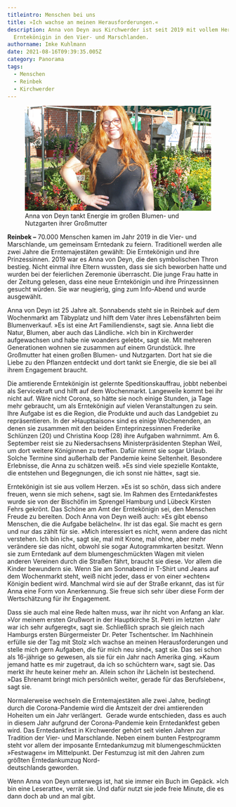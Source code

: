 ```yaml
---
titleintro: Menschen bei uns
title: »Ich wachse an meinen Herausforderungen.«
description: Anna von Deyn aus Kirchwerder ist seit 2019 mit vollem Herzen
  Erntekönigin in den Vier- und Marschlanden.
authorname: Imke Kuhlmann
date: 2021-08-16T09:39:35.005Z
category: Panorama
tags:
  - Menschen
  - Reinbek
  - Kirchwerder
---
```



<figure>
  <img src="/static/media/2021-08-16-Anna-von-Deyn.jpg">
  <figcaption>
Anna von Deyn tankt Energie im großen Blumen- und Nutzgarten ihrer Großmutter   
  </figcaption>
</figure>

**Reinbek –** 70.000 Menschen kamen im Jahr 2019 in die Vier- und Marschlande, um gemeinsam Erntedank zu feiern. Traditionell werden alle zwei Jahre die Erntemajestäten gewählt: Die Erntekönigin und ihre Prinzessinnen. 2019 war es Anna von Deyn, die den symbolischen Thron bestieg. Nicht einmal ihre Eltern wussten, dass sie sich beworben hatte und wurden bei der feierlichen Zeremonie überrascht. Die junge Frau hatte in der Zeitung gelesen, dass eine neue Erntekönigin und ihre Prinzessinnen gesucht würden. Sie war neugierig, ging zum Info-Abend und wurde ausgewählt.  

Anna von Deyn ist 25 Jahre alt. Sonnabends steht sie in Reinbek auf dem Wochenmarkt am Täbyplatz und hilft dem Vater ihres Lebensfährten beim Blumenverkauf. »Es ist eine Art Familiendienst«, sagt sie. Anna liebt die Natur, Blumen, aber auch das Ländliche. »Ich bin in Kirchwerder aufgewachsen und habe nie woanders gelebt«, sagt sie. Mit mehreren Generationen wohnen sie zusammen auf einem Grundstück. Ihre Großmutter hat einen großen Blumen- und Nutzgarten. Dort hat sie die Liebe zu den Pflanzen entdeckt und dort tankt sie Energie, die sie bei all ihrem Engagement braucht. 

Die amtierende Erntekönigin ist gelernte Speditionskauffrau, jobbt nebenbei als Servicekraft und hilft auf dem Wochenmarkt. Langeweile kommt bei ihr nicht auf. Wäre nicht Corona, so hätte sie noch einige Stunden, ja Tage mehr gebraucht, um als Erntekönigin auf vielen Veranstaltungen zu sein. Ihre Aufgabe ist es die Region, die Produkte und auch das Landgebiet zu repräsentieren. In der »Hauptsaison« sind es einige Wochenenden, an denen sie zusammen mit den beiden Ernteprinzessinnen Frederike Schlünzen (20) und Christina Koop (28) ihre Aufgaben wahrnimmt. Am 6. September reist sie zu Niedersachsens Ministerpräsidenten Stephan Weil, um dort weitere Königinnen zu treffen. Dafür nimmt sie sogar Urlaub. Solche Termine sind außerhalb der Pandemie keine Seltenheit. Besondere Erlebnisse, die Anna zu schätzen weiß. »Es sind viele spezielle Kontakte, die entstehen und Begegnungen, die ich sonst nie hätte«, sagt sie. 

Erntekönigin ist sie aus vollem Herzen. »Es ist so schön, dass sich andere freuen, wenn sie mich sehen«, sagt sie. Im Rahmen des Erntedankfestes wurde sie von der Bischöfin im Sprengel Hamburg und Lübeck Kirsten Fehrs gekrönt. Das Schöne am Amt der Erntekönigin sei, den Menschen Freude zu bereiten. Doch Anna von Deyn weiß auch: »Es gibt ebenso Menschen, die die Aufgabe belächeln«. Ihr ist das egal. Sie macht es gern und nur das zählt für sie. »Mich interessiert es nicht, wenn andere das nicht verstehen. Ich bin ich«, sagt sie, mal mit Krone, mal ohne, aber mehr verändere sie das nicht, obwohl sie sogar Autogrammkarten besitzt. Wenn sie zum Erntedank auf dem blumengeschmückten Wagen mit vielen anderen Vereinen durch die Straßen fährt, braucht sie diese. Vor allem die Kinder bewundern sie. Wenn Sie am Sonnabend in T-Shirt und Jeans auf dem Wochenmarkt steht, weiß nicht jeder, dass er von einer »echten« Königin bedient wird. Manchmal wird sie auf der Straße erkannt, das ist für Anna eine Form von Anerkennung. Sie freue sich sehr über diese Form der Wertschätzung für ihr Engagement.

Dass sie auch mal eine Rede halten muss, war ihr nicht von Anfang an klar. »Vor meinem ersten Grußwort in der Hauptkirche St. Petri im letzten  Jahr war ich sehr aufgeregt«, sagt sie. Schließlich sprach sie gleich nach Hamburgs ersten Bürgermeister Dr. Peter Tschentscher. Im Nachhinein erfülle sie der Tag mit Stolz »Ich wachse an meinen Herausforderungen und stelle mich gern Aufgaben, die für mich neu sind«, sagt sie. Das sei schon als 16-jährige so gewesen, als sie für ein Jahr nach Amerika ging. »Kaum jemand hatte es mir zugetraut, da ich so schüchtern war«, sagt sie. Das merkt ihr heute keiner mehr an. Allein schon ihr Lächeln ist bestechend. »Das Ehrenamt bringt mich persönlich weiter, gerade für das Berufsleben«, sagt sie. 

Normalerweise wechseln die Erntemajestäten alle zwei Jahre, bedingt durch die Corona-Pandemie wird die Amtszeit der drei amtierenden Hoheiten um ein Jahr verlängert.  Gerade wurde entschieden, dass es auch in diesem Jahr aufgrund der Corona-Pandemie kein Erntedankfest geben wird. Das Erntedankfest in Kirchwerder gehört seit vielen Jahren zur Tradition der Vier- und Marschlande. Neben einem bunten Festprogramm steht vor allem der imposante Erntedankumzug mit blumengeschmückten »Festwagen« im Mittelpunkt. Der Festumzug ist mit den Jahren zum größten Erntedankumzug Nord-\
deutschlands geworden. 

Wenn Anna von Deyn unterwegs ist, hat sie immer ein Buch im Gepäck. »Ich bin eine Leseratte«, verrät sie. Und dafür nutzt sie jede freie Minute, die es dann doch ab und an mal gibt.